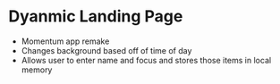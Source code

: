 # Dyanmic Landing Page

- Momentum app remake
- Changes background based off of time of day
- Allows user to enter name and focus and stores those items in local memory
